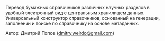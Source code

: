 Перевод бумажных справочников различных научных разделов в удобный электронный вид с центральным хранилищем данных.
Универсальный конструктор справочников, основанный на генерации, заполнении и поиске по справочнику на основе метаданных.

Автор: Дмитрий Попов (dmitry.weirdo@gmail.com)<br />